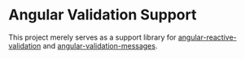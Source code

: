 # Angular Validation Support

This project merely serves as a support library for [angular-reactive-validation](https://github.com/davidwalschots/angular-reactive-validation) and [angular-validation-messages](https://github.com/davidwalschots/angular-validation-messages).
